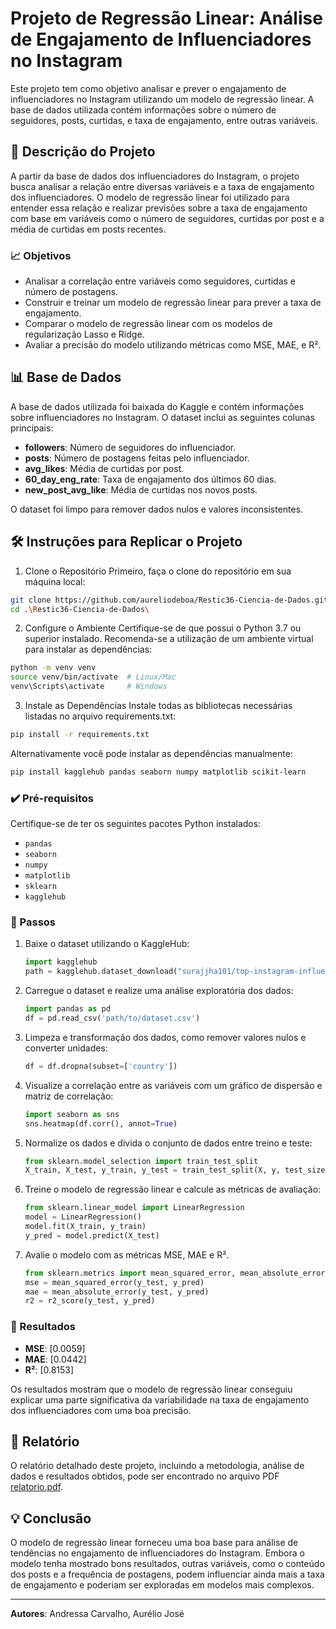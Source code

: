 # Projeto de Regressão Linear: Análise de Engajamento de Influenciadores no Instagram

Este projeto tem como objetivo analisar e prever o engajamento de influenciadores no Instagram utilizando um modelo de regressão linear. A base de dados utilizada contém informações sobre o número de seguidores, posts, curtidas, e taxa de engajamento, entre outras variáveis.

## 📄 Descrição do Projeto

A partir da base de dados dos influenciadores do Instagram, o projeto busca analisar a relação entre diversas variáveis e a taxa de engajamento dos influenciadores. O modelo de regressão linear foi utilizado para entender essa relação e realizar previsões sobre a taxa de engajamento com base em variáveis como o número de seguidores, curtidas por post e a média de curtidas em posts recentes.

### 📈 Objetivos

- Analisar a correlação entre variáveis como seguidores, curtidas e número de postagens.
- Construir e treinar um modelo de regressão linear para prever a taxa de engajamento.
- Comparar o modelo de regressão linear com os modelos de regularização Lasso e Ridge.
- Avaliar a precisão do modelo utilizando métricas como MSE, MAE, e R².

## 📊 Base de Dados

A base de dados utilizada foi baixada do Kaggle e contém informações sobre influenciadores no Instagram. O dataset inclui as seguintes colunas principais:

- **followers**: Número de seguidores do influenciador.
- **posts**: Número de postagens feitas pelo influenciador.
- **avg_likes**: Média de curtidas por post.
- **60_day_eng_rate**: Taxa de engajamento dos últimos 60 dias.
- **new_post_avg_like**: Média de curtidas nos novos posts.

O dataset foi limpo para remover dados nulos e valores inconsistentes.

## 🛠️ Instruções para Replicar o Projeto

1. Clone o Repositório
Primeiro, faça o clone do repositório em sua máquina local:

```bash
git clone https://github.com/aureliodeboa/Restic36-Ciencia-de-Dados.git
cd .\Restic36-Ciencia-de-Dados\
```
2. Configure o Ambiente
Certifique-se de que possui o Python 3.7 ou superior instalado. Recomenda-se a utilização de um ambiente virtual para instalar as dependências:

```bash
python -m venv venv
source venv/bin/activate  # Linux/Mac
venv\Scripts\activate     # Windows
```

3. Instale as Dependências
Instale todas as bibliotecas necessárias listadas no arquivo requirements.txt:

```bash
pip install -r requirements.txt
```
Alternativamente você pode instalar as dependências manualmente:

```bash
pip install kagglehub pandas seaborn numpy matplotlib scikit-learn
```

### ✔️ Pré-requisitos

Certifique-se de ter os seguintes pacotes Python instalados:

- `pandas`
- `seaborn`
- `numpy`
- `matplotlib`
- `sklearn`
- `kagglehub`

### 📑 Passos

1. Baixe o dataset utilizando o KaggleHub:

    ```python
    import kagglehub
    path = kagglehub.dataset_download("surajjha101/top-instagram-influencers-data-cleaned")
    ```

2. Carregue o dataset e realize uma análise exploratória dos dados:

    ```python
    import pandas as pd
    df = pd.read_csv('path/to/dataset.csv')
    ```

3. Limpeza e transformação dos dados, como remover valores nulos e converter unidades:

    ```python
    df = df.dropna(subset=['country'])
    ```

4. Visualize a correlação entre as variáveis com um gráfico de dispersão e matriz de correlação:

    ```python
    import seaborn as sns
    sns.heatmap(df.corr(), annot=True)
    ```

5. Normalize os dados e divida o conjunto de dados entre treino e teste:

    ```python
    from sklearn.model_selection import train_test_split
    X_train, X_test, y_train, y_test = train_test_split(X, y, test_size=0.2, random_state=42)
    ```

6. Treine o modelo de regressão linear e calcule as métricas de avaliação:

    ```python
    from sklearn.linear_model import LinearRegression
    model = LinearRegression()
    model.fit(X_train, y_train)
    y_pred = model.predict(X_test)
    ```

7. Avalie o modelo com as métricas MSE, MAE e R².

    ```python
    from sklearn.metrics import mean_squared_error, mean_absolute_error, r2_score
    mse = mean_squared_error(y_test, y_pred)
    mae = mean_absolute_error(y_test, y_pred)
    r2 = r2_score(y_test, y_pred)
    ```

### 🔎 Resultados

- **MSE**: [0.0059]
- **MAE**: [0.0442]
- **R²**: [0.8153]

Os resultados mostram que o modelo de regressão linear conseguiu explicar uma parte significativa da variabilidade na taxa de engajamento dos influenciadores com uma boa precisão.

## 📝 Relatório

O relatório detalhado deste projeto, incluindo a metodologia, análise de dados e resultados obtidos, pode ser encontrado no arquivo PDF [relatorio.pdf](./relatorio.pdf).

## 💡 Conclusão

O modelo de regressão linear forneceu uma boa base para análise de tendências no engajamento de influenciadores do Instagram. Embora o modelo tenha mostrado bons resultados, outras variáveis, como o conteúdo dos posts e a frequência de postagens, podem influenciar ainda mais a taxa de engajamento e poderiam ser exploradas em modelos mais complexos.

---

**Autores**: Andressa Carvalho, Aurélio José
